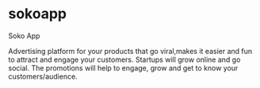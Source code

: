 sokoapp
=======

Soko App 

Advertising platform for your products that go viral,makes it easier and fun to attract and engage your customers. 
Startups will grow online and go social. The promotions will help to engage, grow and get to know your customers/audience.
